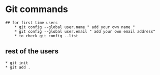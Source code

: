 # Git commands
    ## for first time users
        * git config --global user.name " add your own name "
        * git config --global user.email " add your own email address"
        * to check git config --list

## rest of the users
    * git init
    * git add .
    